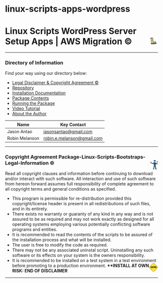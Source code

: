 # linux-scripts-apps-wordpress
# Linux Scripts WordPress Server Setup Apps | AWS Migration ©<img src="https://github.com/RMelanson/linux-scripts-bootstraps/blob/master/images/boot1.png" width="6%" align= "right">
---
### Directory of Information
Find your way using our directory below:

- [Legal Disclaimer & Copyright Agreement ©](#copyright-agreement)
- [Repository](#repository-information)
- [Installation Documentation](#installation-details)
- [Package Contents](#package-contents)
- [Running the Package](#running-the-package)
- [Video Tutorial](#video-tutorial)
- [About the Author](#about-the-authors)
 
 Name  | Key Contact
------------- | -------------
Jason Antao  | jasonsantao@gmail.com
Robin Melanson  | robin.e.melanson@gmail.com

 - - - -
### Copyright Agreement <b>Package-Linux-Scripts-Bootstraps-Legal-Information ©</b> <img src="https://github.com/RMelanson/linux-scripts-bootstraps/blob/master/images/policeman.png" width="5%" align= "right">

Read all copyright clauses and information before continuing to download and/or interact with such software. All interaction and use of such software from hereon forward assumes full responsibility of complete agreement to all copyright terms and general conditions as specified. 

- This program is permissible for re-distribution provided this copyright/license header is present in all redistributions of such files, and in its entirety.  
- There exists no warranty or guaranty of any kind in any way and is not assured to be as required and may not work exactly as designed for all operating systems employing various potentially conflicting software programs and entities.  
- It is recommended to read the contents of the scripts to be assured of the installation process and what will be installed. 
- The user is free to modify the code as required. 
- There may not be any associated uninstal script. Uninstalling any such software or its effects on your system is the owners responsibility.
- It is recommended to be installed on a test system in a test environment before promoting to a production environment.<img src="https://github.com/RMelanson/linux-scripts-bootstraps/blob/master/images/caution.png" width="6%" align= "right">
<b>**INSTALL AT OWN RISK: END OF DISCLAIMER</b>

 - - - -

